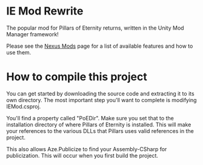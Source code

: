# IE Mod Rewrite
The popular mod for Pillars of Eternity returns, written in the Unity Mod Manager framework! 

Please see the [Nexus Mods](https://www.nexusmods.com/pillarsofeternity/mods/347) page for a list of available features and how to use them.


# How to compile this project
You can get started by downloading the source code and extracting it to its own directory.  The most important step you'll want to complete is modifying IEMod.csproj.

You'll find a property called "PoEDir".  Make sure you set that to the installation directory of where Pillars of Eternity is installed.  This will make your references to the various DLLs that Pillars uses valid references in the project.

This also allows Aze.Publicize to find your Assembly-CSharp for publicization.  This will occur when you first build the project.
